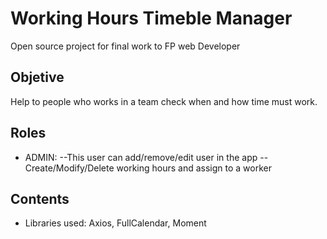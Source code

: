 # Working Hours Timeble Manager

Open source project for final work to FP web Developer


## Objetive

Help to people who works in a team check when and how time must work.

## Roles
- ADMIN: 
--This user can add/remove/edit user in the app
--Create/Modify/Delete working hours and assign to a worker

## Contents

- Libraries used:
  Axios, FullCalendar, Moment


